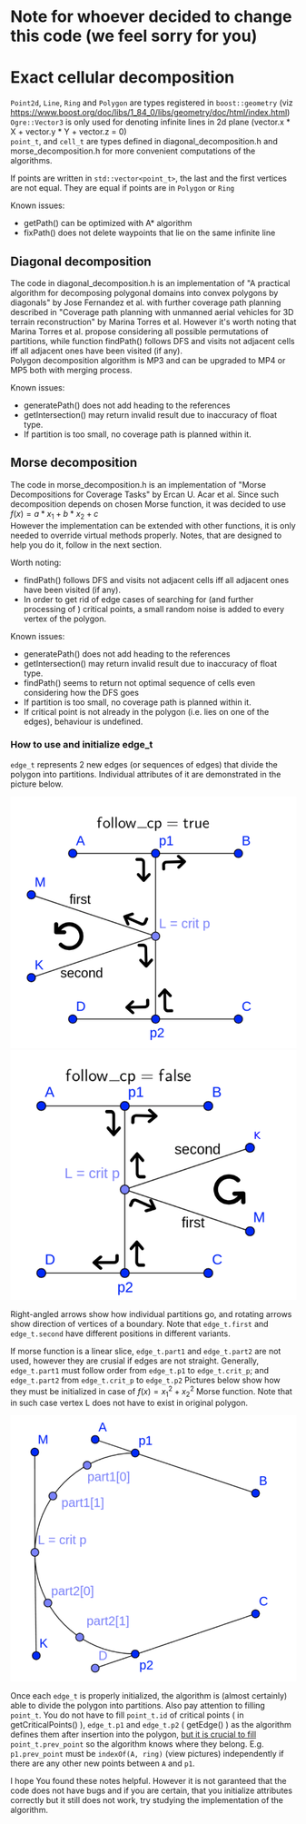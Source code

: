 # Note for whoever decided to change this code (we feel sorry for you)

# Exact cellular decomposition

``Point2d``, ``Line``, ``Ring`` and ``Polygon`` are types registered in 
``boost::geometry`` (viz 
https://www.boost.org/doc/libs/1_84_0/libs/geometry/doc/html/index.html)  
``Ogre::Vector3`` is only used for denoting infinite lines in 2d plane 
(vector.x * X + vector.y * Y + vector.z = 0)  
``point_t``, and ``cell_t`` are types defined in diagonal_decomposition.h
and morse_decomposition.h for more convenient computations of the algorithms.

If points are written in ``std::vector<point_t>``, the last and the first 
vertices are not equal. They are equal if points are in ``Polygon`` or ``Ring``

Known issues:
 - getPath() can be optimized with A* algorithm
 - fixPath() does not delete waypoints that lie on the same infinite line

## Diagonal decomposition

The code in diagonal_decomposition.h is an implementation of "A practical 
algorithm for decomposing polygonal domains into convex polygons by diagonals" 
by Jose Fernandez et al. with further coverage path planning described in 
"Coverage path planning with unmanned aerial vehicles for 3D terrain 
reconstruction" by Marina Torres et al. However it's worth noting that Marina 
Torres et al. propose considering all possible permutations of partitions, 
while function findPath() follows DFS and visits not adjacent cells iff
all adjacent ones have been visited (if any).  
Polygon decomposition algorithm is MP3 and can be upgraded to MP4 or MP5 both 
with merging process.

Known issues:
 - generatePath() does not add heading to the references
 - getIntersection() may return invalid result due to inaccuracy of float type.
 - If partition is too small, no coverage path is planned within it.

## Morse decomposition

The code in morse_decomposition.h is an implementation of "Morse Decompositions
for Coverage Tasks" by Ercan U. Acar et al. Since such decomposition depends on
chosen Morse function, it was decided to use $f(x) = a*x_1 + b*x_2 + c$  
However the implementation can be extended with other functions, it is only 
needed to override virtual methods properly. Notes, that are designed to help 
you do it, follow in the next section.

Worth noting:
 - findPath() follows DFS and visits not adjacent cells iff all adjacent ones 
 have been visited (if any).
 - In order to get rid of edge cases of searching for (and further processing
 of ) critical points, a small random noise is added to every vertex of the 
 polygon.

Known issues:
 - generatePath() does not add heading to the references
 - getIntersection() may return invalid result due to inaccuracy of float type.
 - findPath() seems to return not optimal sequence of cells even considering 
 how the DFS goes
 - If partition is too small, no coverage path is planned within it.
 - If critical point is not already in the polygon (i.e. lies on one of the 
 edges), behaviour is undefined.

### How to use and initialize edge_t
``edge_t`` represents 2 new edges (or sequences of edges) that divide the 
polygon into partitions. Individual attributes of it are demonstrated in the 
picture below.

![follow_cp=true](../../icons/classes/follow_cp_true_w_arrows.png)
![follow_cp=true](../../icons/classes/follow_cp_false_w_arrows.png)

Right-angled arrows show how individual partitions go, and rotating arrows show
direction of vertices of a boundary. Note that ``edge_t.first`` and 
``edge_t.second`` have different positions in different variants. 

If morse function is a linear slice, ``edge_t.part1`` and ``edge_t.part2`` 
are not used, however they are crusial if edges are not straight. 
Generally, ``edge_t.part1`` must follow order from ``edge_t.p1`` to 
``edge_t.crit_p``; and ``edge_t.part2`` from ``edge_t.crit_p`` to ``edge_t.p2``
Pictures below show how they must be initialized in case of 
$f(x) = x_1^2 + x_2^2$ Morse function. 
Note that in such case vertex L does not have to exist in original polygon.

![circle_example](../../icons/classes/circle.png)

Once each ``edge_t`` is properly initialized, the algorithm is (almost 
certainly) able to divide the polygon into partitions.
Also pay attention to filling ``point_t``. You do not have to fill
``point_t.id`` of critical points ( in getCriticalPoints() ), ``edge_t.p1`` 
and ``edge_t.p2`` ( getEdge() ) as the algorithm defines them after insertion 
into the polygon, <ins>but it is crucial to fill</ins> ``point_t.prev_point`` 
so the algorithm knows where they belong. E.g. ``p1.prev_point`` must 
be ``indexOf(A, ring)`` (view pictures) independently if there are any other new 
points between ``A`` and ``p1``.

I hope You found these notes helpful. However it is not garanteed that the 
code does not have bugs and if you are certain, that you initialize attributes 
correctly but it still does not work, try studying the implementation of the 
algorithm.
